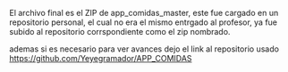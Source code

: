 El archivo final es el ZIP de app_comidas_master, este fue cargado en un repositorio personal, el cual no era el mismo entrgado al profesor, ya fue subido al repositorio corrspondiente como el zip nombrado.

ademas si es necesario para ver avances dejo el link al repositorio usado 
https://github.com/Yeyegramador/APP_COMIDAS
